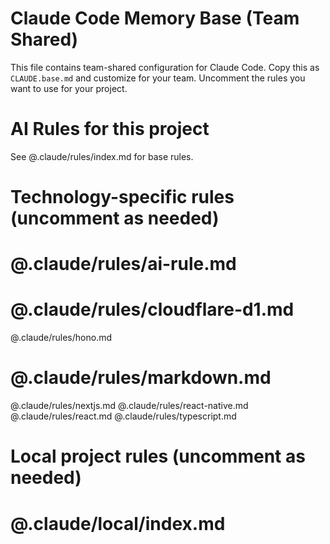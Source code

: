 # Claude Code Memory Base (Team Shared)

This file contains team-shared configuration for Claude Code.
Copy this as `CLAUDE.base.md` and customize for your team.
Uncomment the rules you want to use for your project.

# AI Rules for this project

See @.claude/rules/index.md for base rules.

# Technology-specific rules (uncomment as needed)
# @.claude/rules/ai-rule.md
# @.claude/rules/cloudflare-d1.md
@.claude/rules/hono.md
# @.claude/rules/markdown.md
@.claude/rules/nextjs.md
@.claude/rules/react-native.md
@.claude/rules/react.md
@.claude/rules/typescript.md

# Local project rules (uncomment as needed)
# @.claude/local/index.md
